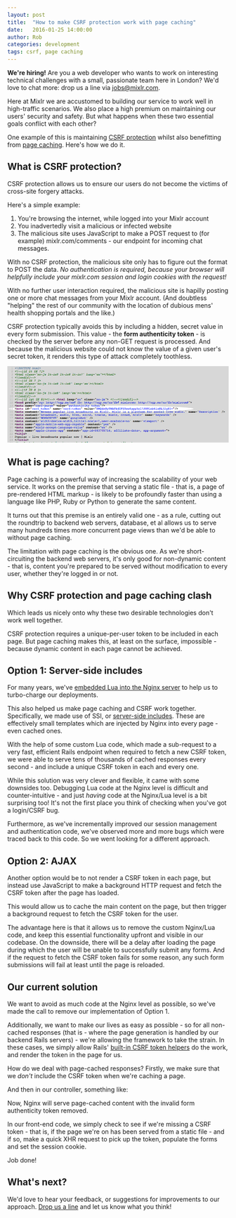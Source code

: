 ```yaml
---
layout: post
title:  "How to make CSRF protection work with page caching"
date:   2016-01-25 14:00:00
author: Rob
categories: development
tags: csrf, page caching
---
```


<p class="info_block"><strong>We're hiring!</strong> Are you a web developer who wants to work on interesting technical challenges with a small, passionate team here in London? We'd love to chat more: drop us a line via <a href="mailto:jobs@mixlr.com">jobs@mixlr.com</a>.</p>

Here at Mixlr we are accustomed to building our service to work well in high-traffic scenarios. We also place a high premium on maintaining our users' security and safety. But what happens when these two essential goals conflict with each other?

One example of this is maintaining [CSRF protection](http://guides.rubyonrails.org/security.html#cross-site-request-forgery-csrf) whilst also benefitting from [page caching](http://guides.rubyonrails.org/caching_with_rails.html#page-caching). Here's how we do it.

What is CSRF protection?
------------------

CSRF protection allows us to ensure our users do not become the victims of cross-site forgery attacks.

Here's a simple example:

1. You're browsing the internet, while logged into your Mixlr account
2. You inadvertedly visit a malicious or infected website
3. The malicious site uses JavaScript to make a POST request to (for example) mixlr.com/comments - our endpoint for incoming chat messages.

With no CSRF protection, the malicious site only has to figure out the format to POST the data. *No authentication is required, because your browser will helpfully include your mixlr.com session and login cookies with the request!*

With no further user interaction required, the malicious site is hapilly posting one or more chat messages from your Mixlr account. (And doubtless "helping" the rest of our community with the location of dubious mens' health shopping portals and the like.)

CSRF protection typically avoids this by including a hidden, secret value in every form submission. This value - the **form authenticity token** - is checked by the server before any non-GET request is processed. And because the malicious website could not know the value of a given user's secret token, it renders this type of attack completely toothless.

![The form authenticity token seen in the wild](/images/token.png)

What is page caching?
----------------

Page caching is a powerful way of increasing the scalability of your web service. It works on the premise that serving a static file - that is, a page of pre-rendered HTML markup - is likely to be profoundly faster than using a language like PHP, Ruby or Python to generate the same content.

It turns out that this premise is an entirely valid one - as a rule, cutting out the roundtrip to backend web servers, database, et al allows us to serve many hundreds times more concurrent page views than we'd be able to without page caching.

The limitation with page caching is the obvious one. As we're short-circuiting the backend web servers, it's only good for non-dynamic content - that is, content you're prepared to be served without modification to every user, whether they're logged in or not.

Why CSRF protection and page caching clash
----------------

Which leads us nicely onto why these two desirable technologies don't work well together.

CSRF protection requires a unique-per-user token to be included in each page. But page caching makes this, at least on the surface, impossible - because dynamic content in each page cannot be achieved.

Option 1: Server-side includes
-------------

For many years, we've [embedded Lua into the Nginx server](https://www.nginx.com/resources/wiki/modules/lua/) to help us to turbo-charge our deployments.

This also helped us make page caching and CSRF work together. Specifically, we made use of SSI, or [server-side includes](http://nginx.org/en/docs/http/ngx_http_ssi_module.html). These are effectively small templates which are injected by Nginx into every page - even cached ones.

With the help of some custom Lua code, which made a sub-request to a very fast, efficient Rails endpoint when required to fetch a new CSRF token, we were able to serve tens of thousands of cached responses every second - and include a unique CSRF token in each and every one.

While this solution was very clever and flexible, it came with some downsides too. Debugging Lua code at the Nginx level is difficult and counter-intuitive - and just *having* code at the Nginx/Lua level is a bit surprising too! It's not the first place you think of checking when you've got a login/CSRF bug.

Furthermore, as we've incrementally improved our session management and authentication code, we've observed more and more bugs which were traced back to this code. So we went looking for a different approach.

Option 2: AJAX
-------------

Another option would be to not render a CSRF token in each page, but instead use JavaScript to make a background HTTP request and fetch the CSRF token after the page has loaded.

This would allow us to cache the main content on the page, but then trigger a background request to fetch the CSRF token for the user.

The advantage here is that it allows us to remove the custom Nginx/Lua code, and keep this essential functionality upfront and visible in our codebase. On the downside, there will be a delay after loading the page during which the user will be unable to successfully submit any forms. And if the request to fetch the CSRF token fails for some reason, any such form submissions will fail at least until the page is reloaded.

Our current solution
---------

We want to avoid as much code at the Nginx level as possible, so we've made the call to remove our implementation of Option 1.

Additionally, we want to make our lives as easy as possible - so for all non-cached responses (that is - where the page generation is handled by our backend Rails servers) - we're allowing the framework to take the strain. In these cases, we simply allow Rails' [built-in CSRF token helpers](http://api.rubyonrails.org/classes/ActionView/Helpers/CsrfHelper.html) do the work, and render the token in the page for us.

How do we deal with page-cached responses? Firstly, we make sure that we *don't* include the CSRF token when we're caching a page.

<script src="https://gist.github.com/rfwatson/53d20c52475a5d39a2de.js"></script>

And then in our controller, something like:

<script src="https://gist.github.com/rfwatson/2c5468883ebe59fc770a.js"></script>

Now, Nginx will serve page-cached content with the invalid form authenticity token removed.

In our front-end code, we simply check to see if we're missing a CSRF token - that is, if the page we're on has been served from a static file - and if so, make a quick XHR request to pick up the token, populate the forms and set the session cookie.

Job done!

What's next?
-----

We'd love to hear your feedback, or suggestions for improvements to our approach. [Drop us a line](http://mixlr.com/help/contact) and let us know what you think!
